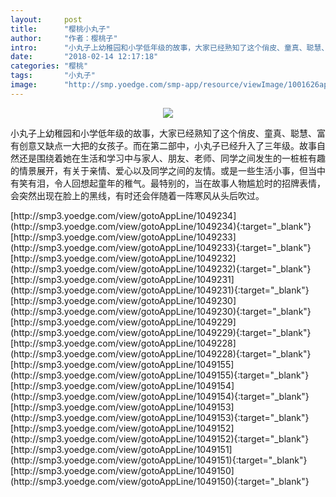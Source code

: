 ```yaml
---
layout:     post
title:      "樱桃小丸子"
author:     "作者：樱桃子"
intro:      "小丸子上幼稚园和小学低年级的故事，大家已经熟知了这个俏皮、童真、聪慧、富有创意又缺点一大把的女孩子。而在第二部中，小丸子已经升入了三年级。故事自然还是围绕着她在生活和学习中与家人、朋友、老师、同学之间发生的一桩桩有趣的情景展开，有关于亲情、爱心以及同学之间的友情。或是一些生活小事，但当中有笑有泪，令人回想起童年的稚气。最特别的，当在故事人物尴尬时的招牌表情，会突然出现在脸上的黑线，有时还会伴随着一阵寒风从头后吹过。"
date:       "2018-02-14 12:17:18"
categories: "樱桃"
tags:       "小丸子"
image:      "http://smp.yoedge.com/smp-app/resource/viewImage/1001626appline.png"
---
```

<div style="text-align: center">
<p><img src="http://smp.yoedge.com/smp-app/resource/viewImage/1001626appline.png"/></p>
</div>
<p class="post-meta">
<span>小丸子上幼稚园和小学低年级的故事，大家已经熟知了这个俏皮、童真、聪慧、富有创意又缺点一大把的女孩子。而在第二部中，小丸子已经升入了三年级。故事自然还是围绕着她在生活和学习中与家人、朋友、老师、同学之间发生的一桩桩有趣的情景展开，有关于亲情、爱心以及同学之间的友情。或是一些生活小事，但当中有笑有泪，令人回想起童年的稚气。最特别的，当在故事人物尴尬时的招牌表情，会突然出现在脸上的黑线，有时还会伴随着一阵寒风从头后吹过。</span>
</p>
[http://smp3.yoedge.com/view/gotoAppLine/1049234](http://smp3.yoedge.com/view/gotoAppLine/1049234){:target="_blank"}
[http://smp3.yoedge.com/view/gotoAppLine/1049233](http://smp3.yoedge.com/view/gotoAppLine/1049233){:target="_blank"}
[http://smp3.yoedge.com/view/gotoAppLine/1049232](http://smp3.yoedge.com/view/gotoAppLine/1049232){:target="_blank"}
[http://smp3.yoedge.com/view/gotoAppLine/1049231](http://smp3.yoedge.com/view/gotoAppLine/1049231){:target="_blank"}
[http://smp3.yoedge.com/view/gotoAppLine/1049230](http://smp3.yoedge.com/view/gotoAppLine/1049230){:target="_blank"}
[http://smp3.yoedge.com/view/gotoAppLine/1049229](http://smp3.yoedge.com/view/gotoAppLine/1049229){:target="_blank"}
[http://smp3.yoedge.com/view/gotoAppLine/1049228](http://smp3.yoedge.com/view/gotoAppLine/1049228){:target="_blank"}
[http://smp3.yoedge.com/view/gotoAppLine/1049155](http://smp3.yoedge.com/view/gotoAppLine/1049155){:target="_blank"}
[http://smp3.yoedge.com/view/gotoAppLine/1049154](http://smp3.yoedge.com/view/gotoAppLine/1049154){:target="_blank"}
[http://smp3.yoedge.com/view/gotoAppLine/1049153](http://smp3.yoedge.com/view/gotoAppLine/1049153){:target="_blank"}
[http://smp3.yoedge.com/view/gotoAppLine/1049152](http://smp3.yoedge.com/view/gotoAppLine/1049152){:target="_blank"}
[http://smp3.yoedge.com/view/gotoAppLine/1049151](http://smp3.yoedge.com/view/gotoAppLine/1049151){:target="_blank"}
[http://smp3.yoedge.com/view/gotoAppLine/1049150](http://smp3.yoedge.com/view/gotoAppLine/1049150){:target="_blank"}


